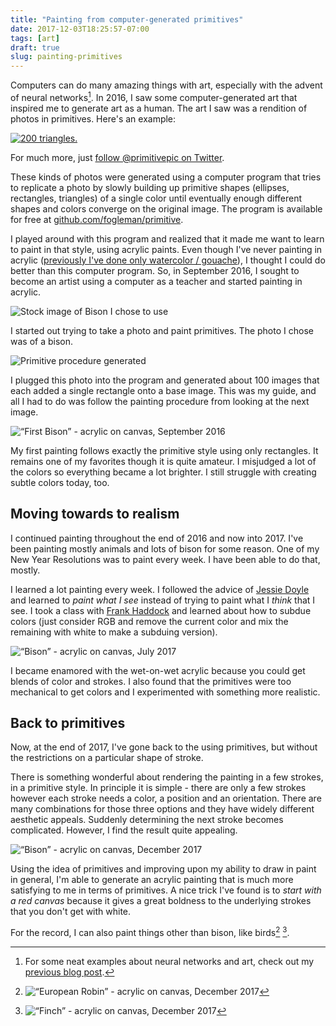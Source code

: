 ```yaml
---
title: "Painting from computer-generated primitives"
date: 2017-12-03T18:25:57-07:00
tags: [art]
draft: true
slug: painting-primitives
---
```


Computers can do many amazing things with art, especially with the advent of neural networks[^deep]. In 2016, I saw some computer-generated art that inspired me to generate art as a human. The art I saw was a rendition of photos in primitives. Here's an example:

[![200 triangles.](/img/bird_primitive.jpg)](https://twitter.com/PrimitivePic/status/938243428130926593)

For much more, just [follow @primitivepic on Twitter](https://twitter.com/PrimitivePic).

These kinds of photos were generated using a computer program that tries to replicate a photo by slowly building up primitive shapes (ellipses, rectangles, triangles) of a single color until eventually enough different shapes and colors converge on the original image. The program is available for free at [github.com/fogleman/primitive](https://github.com/fogleman/primitive).

I played around with this program and realized that it made me want to learn to paint in that style, using acrylic paints. Even though I've never painting in acrylic ([previously I've done only watercolor / gouache](/watercolor)), I thought I could do better than this computer program. So, in September 2016, I sought to become an artist using a computer as a teacher and started painting in acrylic. 


![Stock image of Bison I chose to use](/img/bison_sergioboccardo_shutterstock3.jpg)

I started out trying to take a photo and paint primitives. The photo I chose was of a bison.

![Primitive procedure generated](/img/bison_primitives.gif)

I plugged this photo into the program and generated about 100 images that each added a single rectangle onto a base image. This was my guide, and all I had to do was follow the painting procedure from looking at the next image.


![“First Bison” - acrylic on canvas, September 2016](/img/bison20160926.jpg)


My first painting follows exactly the primitive style using only rectangles. It remains one of my favorites though it is quite amateur. I misjudged a lot of the colors so everything became a lot brighter. I still struggle with creating subtle colors today, too.

## Moving towards to realism 

I continued painting throughout the end of 2016 and now into 2017. I've been painting mostly animals and lots of bison for some reason. One of my New Year Resolutions was to paint every week. I have been able to do that, mostly. 

I learned a lot painting every week. I followed the advice of [Jessie Doyle](https://www.jessiedoyleart.com/) and learned to *paint what I see* instead of trying to paint what I *think* that I see. I took a class with [Frank Haddock](http://www.frankhaddock.com/Home.html) and learned about how to subdue colors (just consider RGB and remove the current color and mix the remaining with white to make a subduing version).

![“Bison” - acrylic on canvas, July 2017](/img/bison20170701.jpg)

I became enamored with the wet-on-wet acrylic because you could get blends of color and strokes. I also found that the primitives were too mechanical to get colors and I experimented with something more realistic.



## Back to primitives

Now, at the end of 2017, I've gone back to the using primitives, but without the restrictions on a particular shape of stroke. 

There is something wonderful about rendering the painting in a few strokes, in a primitive style. In principle it is simple - there are only a few strokes however each stroke needs a color, a position and an orientation. There are many combinations for those three options and they have widely different aesthetic appeals. Suddenly determining the next stroke becomes complicated.  However, I find the result quite appealing.

![“Bison” - acrylic on canvas, December 2017](/img/bison20171202.jpg)

Using the idea of primitives and improving upon my ability to draw in paint in general, I'm able to generate an acrylic painting that is much more satisfying to me in terms of primitives. A nice trick I've found is to *start with a red canvas* because it gives a great boldness to the underlying strokes that you don't get with white.

For the record, I can also paint things other than bison, like birds[^bird] [^bird2].

[^deep]: For some neat examples about neural networks and art, check out my [previous blog post](/watercolor/).

[^bird]: ![“European Robin” - acrylic on canvas, December 2017](/img/robin20171203.jpg) 

[^bird2]: ![“Finch” - acrylic on canvas, December 2017](/img/finch20171201.jpg)



